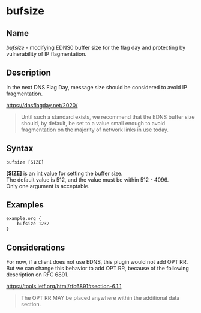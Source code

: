 # bufsize
## Name
*bufsize* - modifying EDNS0 buffer size for the flag day and protecting by vulnerability of IP flagmentation.

## Description
In the next DNS Flag Day, message size should be considered to avoid IP fragmentation.  

https://dnsflagday.net/2020/  
> Until such a standard exists, we recommend that the EDNS buffer size should, by default, be set to a value small enough to avoid fragmentation on the majority of network links in use today.

## Syntax
```text
bufsize [SIZE]
```

**[SIZE]** is an int value for setting the buffer size.  
The default value is 512, and the value must be within 512 - 4096.  
Only one argument is acceptable.

## Examples
```text
example.org {
    bufsize 1232
}
```

## Considerations
For now, if a client does not use EDNS, this plugin would not add OPT RR.  
But we can change this behavior to add OPT RR, because of the following description on RFC 6891.

https://tools.ietf.org/html/rfc6891#section-6.1.1
> The OPT RR MAY be placed anywhere within the additional data section.